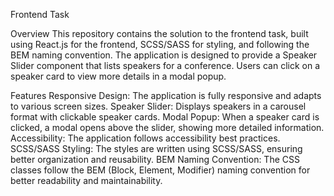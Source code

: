  Frontend Task
 
Overview
This repository contains the solution to the  frontend task, built using React.js for the frontend, SCSS/SASS for styling, and following the BEM naming convention. The application is designed to provide a Speaker Slider component that lists speakers for a conference. Users can click on a speaker card to view more details in a modal popup.

Features
Responsive Design: The application is fully responsive and adapts to various screen sizes.
Speaker Slider: Displays speakers in a carousel format with clickable speaker cards.
Modal Popup: When a speaker card is clicked, a modal opens above the slider, showing more detailed information.
Accessibility: The application follows accessibility best practices.
SCSS/SASS Styling: The styles are written using SCSS/SASS, ensuring better organization and reusability.
BEM Naming Convention: The CSS classes follow the BEM (Block, Element, Modifier) naming convention for better readability and maintainability.
